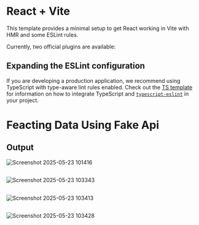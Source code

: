 # React + Vite

This template provides a minimal setup to get React working in Vite with HMR and some ESLint rules.

Currently, two official plugins are available:

## Expanding the ESLint configuration

If you are developing a production application, we recommend using TypeScript with type-aware lint rules enabled. Check out the [TS template](https://github.com/vitejs/vite/tree/main/packages/create-vite/template-react-ts) for information on how to integrate TypeScript and [`typescript-eslint`](https://typescript-eslint.io) in your project.

# Feacting Data Using Fake Api

## Output
![Screenshot 2025-05-23 101416](https://github.com/user-attachments/assets/699c2633-f2df-43ed-af40-d984a425b209)
##
![Screenshot 2025-05-23 103343](https://github.com/user-attachments/assets/4d212c6b-84b4-4b58-ae7f-72c7a05ed88c)
##
![Screenshot 2025-05-23 103413](https://github.com/user-attachments/assets/58e0030f-f1f1-493f-b640-365c48fedc14)
##
![Screenshot 2025-05-23 103428](https://github.com/user-attachments/assets/028b04a7-2e18-47e0-bd3d-05a36525cf4a)
